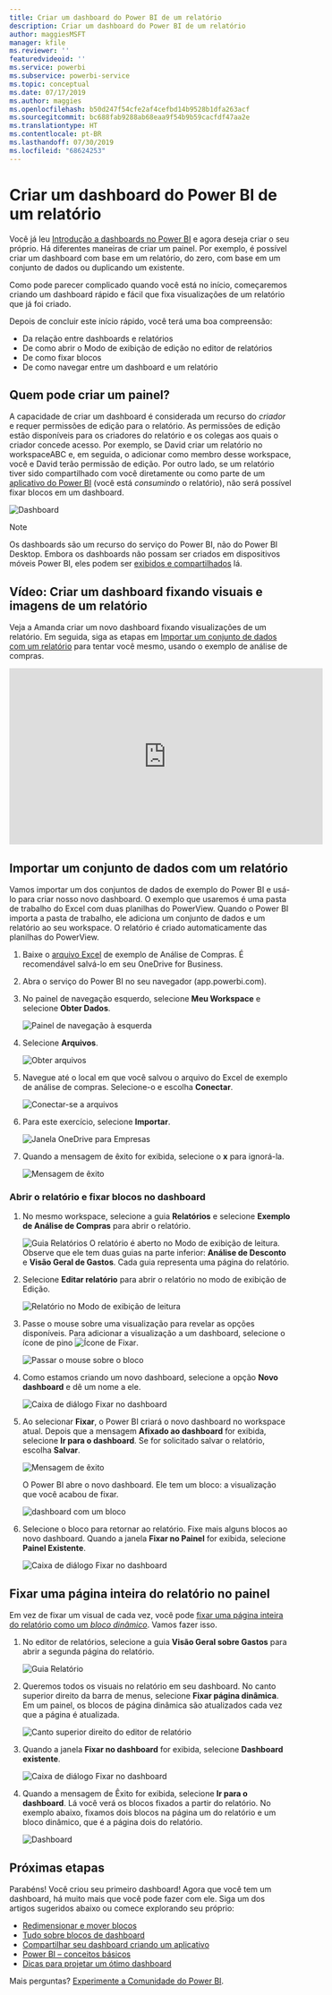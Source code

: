 ```yaml
---
title: Criar um dashboard do Power BI de um relatório
description: Criar um dashboard do Power BI de um relatório
author: maggiesMSFT
manager: kfile
ms.reviewer: ''
featuredvideoid: ''
ms.service: powerbi
ms.subservice: powerbi-service
ms.topic: conceptual
ms.date: 07/17/2019
ms.author: maggies
ms.openlocfilehash: b50d247f54cfe2af4cefbd14b9528b1dfa263acf
ms.sourcegitcommit: bc688fab9288ab68eaa9f54b9b59cacfdf47aa2e
ms.translationtype: HT
ms.contentlocale: pt-BR
ms.lasthandoff: 07/30/2019
ms.locfileid: "68624253"
---
```

# <a name="create-a-power-bi-dashboard-from-a-report"></a>Criar um dashboard do Power BI de um relatório
Você já leu [Introdução a dashboards no Power BI](service-dashboards.md) e agora deseja criar o seu próprio. Há diferentes maneiras de criar um painel. Por exemplo, é possível criar um dashboard com base em um relatório, do zero, com base em um conjunto de dados ou duplicando um existente.  

Como pode parecer complicado quando você está no início, começaremos criando um dashboard rápido e fácil que fixa visualizações de um relatório que já foi criado. 

Depois de concluir este início rápido, você terá uma boa compreensão:
- Da relação entre dashboards e relatórios
- De como abrir o Modo de exibição de edição no editor de relatórios
- De como fixar blocos 
- De como navegar entre um dashboard e um relatório 

## <a name="who-can-create-a-dashboard"></a>Quem pode criar um painel?
A capacidade de criar um dashboard é considerada um recurso do *criador* e requer permissões de edição para o relatório. As permissões de edição estão disponíveis para os criadores do relatório e os colegas aos quais o criador concede acesso. Por exemplo, se David criar um relatório no workspaceABC e, em seguida, o adicionar como membro desse workspace, você e David terão permissão de edição. Por outro lado, se um relatório tiver sido compartilhado com você diretamente ou como parte de um [aplicativo do Power BI](service-create-distribute-apps.md) (você está *consumindo* o relatório), não será possível fixar blocos em um dashboard.
 
![Dashboard](media/service-dashboard-create/power-bi-completed-dashboard-small.png)

> [!NOTE] 
> Os dashboards são um recurso do serviço do Power BI, não do Power BI Desktop. Embora os dashboards não possam ser criados em dispositivos móveis Power BI, eles podem ser [exibidos e compartilhados](consumer/mobile/mobile-apps-view-dashboard.md) lá.
>
> 

## <a name="video-create-a-dashboard-by-pinning-visuals-and-images-from-a-report"></a>Vídeo: Criar um dashboard fixando visuais e imagens de um relatório
Veja a Amanda criar um novo dashboard fixando visualizações de um relatório. Em seguida, siga as etapas em [Importar um conjunto de dados com um relatório](#import-a-dataset-with-a-report) para tentar você mesmo, usando o exemplo de análise de compras.
    

<iframe width="560" height="315" src="https://www.youtube.com/embed/lJKgWnvl6bQ" frameborder="0" allowfullscreen></iframe>

## <a name="import-a-dataset-with-a-report"></a>Importar um conjunto de dados com um relatório
Vamos importar um dos conjuntos de dados de exemplo do Power BI e usá-lo para criar nosso novo dashboard. O exemplo que usaremos é uma pasta de trabalho do Excel com duas planilhas do PowerView. Quando o Power BI importa a pasta de trabalho, ele adiciona um conjunto de dados e um relatório ao seu workspace. O relatório é criado automaticamente das planilhas do PowerView.

1. Baixe o [arquivo Excel](http://go.microsoft.com/fwlink/?LinkId=529784) de exemplo de Análise de Compras. É recomendável salvá-lo em seu OneDrive for Business.
2. Abra o serviço do Power BI no seu navegador (app.powerbi.com).
3. No painel de navegação esquerdo, selecione **Meu Workspace** e selecione **Obter Dados**.

    ![Painel de navegação à esquerda](media/service-dashboard-create/power-bi-get-data3.png)
5. Selecione **Arquivos**.

   ![Obter arquivos](media/service-dashboard-create/power-bi-select-files.png)
6. Navegue até o local em que você salvou o arquivo do Excel de exemplo de análise de compras. Selecione-o e escolha **Conectar**.

   ![Conectar-se a arquivos](media/service-dashboard-create/power-bi-connectnew.png)
7. Para este exercício, selecione **Importar**.

    ![Janela OneDrive para Empresas](media/service-dashboard-create/power-bi-import.png)
8. Quando a mensagem de êxito for exibida, selecione o **x** para ignorá-la.

   ![Mensagem de êxito](media/service-dashboard-create/power-bi-view-datasetnew.png)

### <a name="open-the-report-and-pin-tiles-to-your-dashboard"></a>Abrir o relatório e fixar blocos no dashboard
1. No mesmo workspace, selecione a guia **Relatórios** e selecione **Exemplo de Análise de Compras** para abrir o relatório.

    ![Guia Relatórios](media/service-dashboard-create/power-bi-reports.png) O relatório é aberto no Modo de exibição de leitura. Observe que ele tem duas guias na parte inferior: **Análise de Desconto** e **Visão Geral de Gastos**. Cada guia representa uma página do relatório.

2. Selecione **Editar relatório** para abrir o relatório no modo de exibição de Edição.

    ![Relatório no Modo de exibição de leitura](media/service-dashboard-create/power-bi-reading-view.png)
3. Passe o mouse sobre uma visualização para revelar as opções disponíveis. Para adicionar a visualização a um dashboard, selecione o ícone de pino ![Ícone de Fixar](media/service-dashboard-create/power-bi-pin-icon.png).

    ![Passar o mouse sobre o bloco](media/service-dashboard-create/power-bi-hover.png)
4. Como estamos criando um novo dashboard, selecione a opção **Novo dashboard** e dê um nome a ele.

    ![Caixa de diálogo Fixar no dashboard](media/service-dashboard-create/power-bi-pin-tile.png)
5. Ao selecionar **Fixar**, o Power BI criará o novo dashboard no workspace atual. Depois que a mensagem **Afixado ao dashboard** for exibida, selecione **Ir para o dashboard**. Se for solicitado salvar o relatório, escolha **Salvar**.

    ![Mensagem de êxito](media/service-dashboard-create/power-bi-pin-success.png)

    O Power BI abre o novo dashboard. Ele tem um bloco: a visualização que você acabou de fixar.

   ![dashboard com um bloco](media/service-dashboard-create/power-bi-pinned.png)
7. Selecione o bloco para retornar ao relatório. Fixe mais alguns blocos ao novo dashboard. Quando a janela **Fixar no Painel** for exibida, selecione **Painel Existente**.  

   ![Caixa de diálogo Fixar no dashboard](media/service-dashboard-create/power-bi-existing-dashboard.png)

## <a name="pin-an-entire-report-page-to-the-dashboard"></a>Fixar uma página inteira do relatório no painel
Em vez de fixar um visual de cada vez, você pode [fixar uma página inteira do relatório como um *bloco dinâmico*](service-dashboard-pin-live-tile-from-report.md). Vamos fazer isso.

1. No editor de relatórios, selecione a guia **Visão Geral sobre Gastos** para abrir a segunda página do relatório.

   ![Guia Relatório](media/service-dashboard-create/power-bi-page-tab.png)

2. Queremos todos os visuais no relatório em seu dashboard. No canto superior direito da barra de menus, selecione **Fixar página dinâmica**. Em um painel, os blocos de página dinâmica são atualizados cada vez que a página é atualizada.

   ![Canto superior direito do editor de relatório](media/service-dashboard-create/power-bi-pin-live.png)

3. Quando a janela **Fixar no dashboard** for exibida, selecione **Dashboard existente**.

   ![Caixa de diálogo Fixar no dashboard](media/service-dashboard-create/power-bi-pin-live2.png)

4. Quando a mensagem de Êxito for exibida, selecione **Ir para o dashboard**. Lá você verá os blocos fixados a partir do relatório. No exemplo abaixo, fixamos dois blocos na página um do relatório e um bloco dinâmico, que é a página dois do relatório.

   ![Dashboard](media/service-dashboard-create/power-bi-dashboard.png)

## <a name="next-steps"></a>Próximas etapas
Parabéns! Você criou seu primeiro dashboard! Agora que você tem um dashboard, há muito mais que você pode fazer com ele. Siga um dos artigos sugeridos abaixo ou comece explorando seu próprio: 

* [Redimensionar e mover blocos](service-dashboard-edit-tile.md)
* [Tudo sobre blocos de dashboard](service-dashboard-tiles.md)
* [Compartilhar seu dashboard criando um aplicativo](service-create-workspaces.md)
* [Power BI – conceitos básicos](service-basic-concepts.md)
* [Dicas para projetar um ótimo dashboard](service-dashboards-design-tips.md)

Mais perguntas? [Experimente a Comunidade do Power BI](http://community.powerbi.com/).
